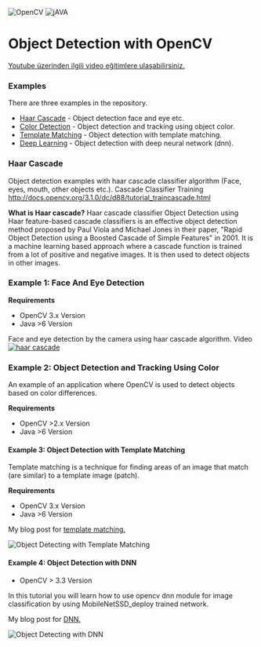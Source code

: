 
![OpenCV](https://img.shields.io/badge/Library-OpenCV-Green.svg)
![jAVA](https://img.shields.io/badge/Language-Java-red.svg)

# Object Detection with OpenCV

[Youtube üzerinden ilgili video eğitimlere ulaşabilirsiniz.](https://www.youtube.com/watch?v=MhZtXgXtzNs&index=14&list=PLt-aCjPZOlWnAaWRVdH7X-L5eRfqHanW3)
### Examples
There are three examples in the repository.

* [Haar Cascade] -  Object detection face and eye etc.
* [Color Detection] - Object detection and tracking using object color.
* [Template Matching] - Object detection with template matching.
* [Deep Learning] - Object detection with deep neural network (dnn).

### Haar Cascade

 Object detection examples with haar cascade classifier algorithm (Face, eyes, mouth, other objects etc.). Cascade Classifier Training http://docs.opencv.org/3.1.0/dc/d88/tutorial_traincascade.html
 
**What is Haar cascade?**
Haar cascade classifier 
Object Detection using Haar feature-based cascade classifiers is an effective object detection method proposed by Paul Viola and Michael Jones in their paper, "Rapid Object Detection using a Boosted Cascade of Simple Features" in 2001. It is a machine learning based approach where a cascade function is trained from a lot of positive and negative images. It is then used to detect objects in other images.


### Example 1: Face And Eye Detection
**Requirements**
* OpenCV 3.x Version
* Java >6 Version


Face and eye detection by the camera using haar cascade algorithm.
Video
[![haar cascade](http://image.prntscr.com/image/f452577fac91459595baaacddb3cf924.png)](https://youtu.be/cDUNpBmymXw "Face and Eye Detection using OpenCV with Java - Real Time Camera ")



### Example 2: Object Detection and Tracking Using Color

An example of an application where OpenCV is used to detect objects based on color differences.

**Requirements**
* OpenCV  >2.x Version
* Java >6 Version


#### Example 3: Object Detection with Template Matching
Template matching is a technique for finding areas of an image that match (are similar) to a template image (patch).

**Requirements**
* OpenCV 3.x Version
* Java >6 Version


My blog post for [template matching.](http://mesutpiskin.com/blog/opencv-template-matching-ile-nesne-tespiti.html)

![Object Detecting with Template Matching](http://i.stack.imgur.com/JIoQ8.jpg)

   [Haar Cascade]: <#>
   [Color Detection]:  <#>
   [Template Matching]: <#>
   [Deep Learning]: <#>
   
#### Example 4: Object Detection with DNN

* OpenCV  > 3.3 Version

In this tutorial you will learn how to use opencv dnn module for image classification by using MobileNetSSD_deploy trained network.

My blog post for [DNN.](http://mesutpiskin.com/blog/opencv-derin-ogrenme-nesne-tanima.html)

![Object Detecting with DNN](https://i0.wp.com/mesutpiskin.com/blog/wp-content/uploads/2018/08/siniflandirma_opencv_dnn.png?zoom=2&resize=484%2C258)
